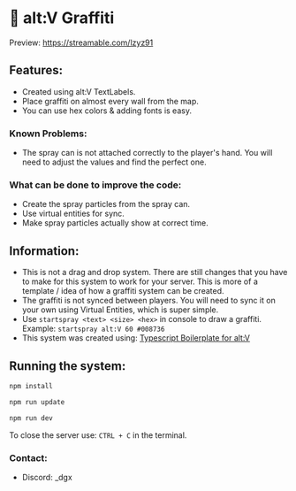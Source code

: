 #  💨 alt:V Graffiti

Preview: https://streamable.com/lzyz91

## Features:
- Created using alt:V TextLabels.
- Place graffiti on almost every wall from the map.
- You can use hex colors & adding fonts is easy.

### Known Problems:
- The spray can is not attached correctly to the player's hand. You will need to adjust the values and find the perfect one.
  
### What can be done to improve the code:
- Create the spray particles from the spray can.
- Use virtual entities for sync.
- Make spray particles actually show at correct time.

## Information:
- This is not a drag and drop system. There are still changes that you have to make for this system to work for your server. This is more of a template / idea of how a graffiti system can be created.
- The graffiti is not synced between players. You will need to sync it on your own using Virtual Entities, which is super simple.
- Use `startspray <text> <size> <hex>` in console to draw a graffiti. Example: `startspray alt:V 60 #008736`
- This system was created using: [Typescript Boilerplate for alt:V](https://github.com/Stuyk/altv-typescript)

## Running the system:

```sh
npm install
```

```sh
npm run update
```

```sh
npm run dev
```

To close the server use: `CTRL + C` in the terminal.

### Contact:
- Discord: _dgx
